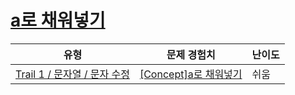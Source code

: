 # [a로 채워넣기](https://www.codetree.ai/trails/complete/curated-cards/intro-filling-with-a)

|유형|문제 경험치|난이도|
|---|---|---|
|[Trail 1 / 문자열 / 문자 수정](https://www.codetree.ai/trail-info/novice-low/)|[[Concept]a로 채워넣기](https://www.codetree.ai/trails/complete/curated-cards/intro-filling-with-a/)|쉬움|

